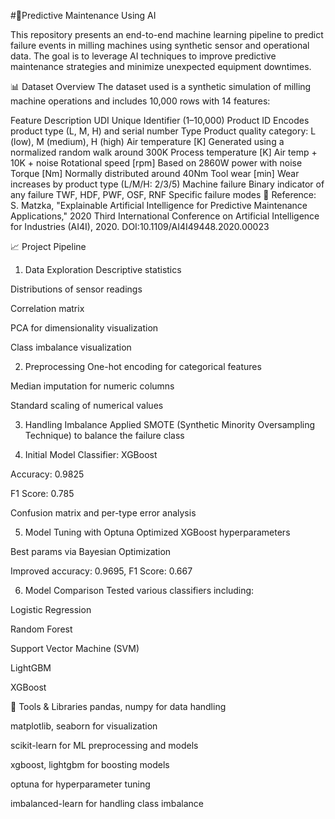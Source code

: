 #🔧Predictive Maintenance Using AI

This repository presents an end-to-end machine learning pipeline to predict failure events in milling machines using synthetic sensor and operational data. The goal is to leverage AI techniques to improve predictive maintenance strategies and minimize unexpected equipment downtimes.

📊 Dataset Overview
The dataset used is a synthetic simulation of milling machine operations and includes 10,000 rows with 14 features:


Feature	Description
UDI	Unique Identifier (1–10,000)
Product ID	Encodes product type (L, M, H) and serial number
Type	Product quality category: L (low), M (medium), H (high)
Air temperature [K]	Generated using a normalized random walk around 300K
Process temperature [K]	Air temp + 10K + noise
Rotational speed [rpm]	Based on 2860W power with noise
Torque [Nm]	Normally distributed around 40Nm
Tool wear [min]	Wear increases by product type (L/M/H: 2/3/5)
Machine failure	Binary indicator of any failure
TWF, HDF, PWF, OSF, RNF	Specific failure modes
📌 Reference:
S. Matzka, "Explainable Artificial Intelligence for Predictive Maintenance Applications," 2020 Third International Conference on Artificial Intelligence for Industries (AI4I), 2020. DOI:10.1109/AI4I49448.2020.00023

📈 Project Pipeline
1. Data Exploration
Descriptive statistics

Distributions of sensor readings

Correlation matrix

PCA for dimensionality visualization

Class imbalance visualization

2. Preprocessing
One-hot encoding for categorical features

Median imputation for numeric columns

Standard scaling of numerical values

3. Handling Imbalance
Applied SMOTE (Synthetic Minority Oversampling Technique) to balance the failure class

4. Initial Model
Classifier: XGBoost

Accuracy: 0.9825

F1 Score: 0.785

Confusion matrix and per-type error analysis

5. Model Tuning with Optuna
Optimized XGBoost hyperparameters

Best params via Bayesian Optimization

Improved accuracy: 0.9695, F1 Score: 0.667

6. Model Comparison
Tested various classifiers including:

Logistic Regression

Random Forest

Support Vector Machine (SVM)

LightGBM

XGBoost

🧪 Tools & Libraries
pandas, numpy for data handling

matplotlib, seaborn for visualization

scikit-learn for ML preprocessing and models

xgboost, lightgbm for boosting models

optuna for hyperparameter tuning

imbalanced-learn for handling class imbalance

